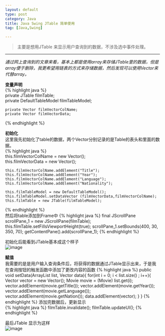 ```yaml
---
layout: default
type: post
category: Java
title: Java Swing JTable 简单使用
tag: [Java,Swing]

---
```


>主要是想用JTable 来显示用户查询到的数据，不涉及选中事件处理。

----


_通过网上查询到的文章来看，基本上都是使用array来存储JTable里的数据，但是array便于删除，我更希望用链表的方式来存储数据，然后发现可以使用Vector来代替array。_


__变量声明__  
{% highlight java %}  
	private JTable filmTable;  
	private DefaultTableModel filmTableModel;
	
	private Vector filmVectorColName;  
	private Vector filmVectorData;  
{% endhighlight %}  

__初始化__  
	这里我先初始化了table的数据，两个Vector分别记录的是Table的表头和里面的数据。  
{% highlight java %}  
	this.filmVectorColName = new Vector();  
	this.filmVectorData = new Vector();
	
	this.filmVectorColName.addElement("Title");
	this.filmVectorColName.addElement("Year");
	this.filmVectorColName.addElement("Language");
	this.filmVectorColName.addElement("Nationality");
	
	this.filmTableModel = new DefaultTableModel();  
	this.filmTableModel.setDataVector (filmVectorData,filmVectorColName);
	this.filmTable = new JTable(filmTableModel);
{% endhighlight %}  
然后将table添加到Frame中
{% highlight java %}
	final JScrollPane scrollPane_1 = new JScrollPane(filmTable);
	this.filmTable.setFillsViewportHeight(true);
	scrollPane_1.setBounds(400, 30, 350, 70);
	getContentPane().add(scrollPane_1);
{% endhighlight %}

初始化后能看到JTable基本成这个样子  
![image]({{site.img_url}}/2014-04-22-JTable-init.png)

__赋值__  
我需要的是是用户输入查询条件后，将获得的数据通过JTable显示出来，于是我在查询按钮的触发函数中添加了更改内容的函数
{% highlight java %}
	public void setData(ArrayList list, Vector data){
		for(int i = 0; i < list.size() ; i++){
			Vector vector = new Vector();
			Movie movie = (Movie) list.get(i);
			vector.addElement(movie.getTitle());
			vector.addElement(movie.getYear());
			vector.addElement(movie.getLanguage());
			vector.addElement(movie.getNation());
			data.addElement(vector);
		}
	}
{% endhighlight %}
添加完数据后，更新显示  
{% highlight java %}
	filmTable.invalidate();
	filmTable.updateUI();
{% endhighlight %}

最后JTable 显示为这样  
![image]({{site.img_url}}/2014-04-22-JTable-data.png)




